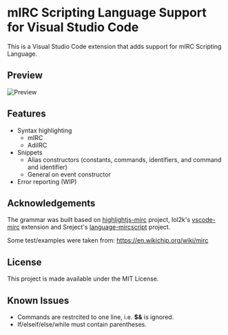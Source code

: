 # mIRC Scripting Language Support for Visual Studio Code

This is a Visual Studio Code extension that adds support for mIRC Scripting Language.

## Preview

![Preview](preview.gif)

## Features

- Syntax highlighting
  - mIRC
  - AdiIRC
- Snippets
  - Alias constructors (constants, commands, identifiers, and command and identifier)
  - General on event constructor
- Error reporting (WIP)

## Acknowledgements

The grammar was built based on [highlightjs-mirc](https://github.com/highlightjs/highlightjs-mirc) project, lol2k's [vscode-mirc](https://github.com/lol2k/vscode-mirc) extension and Sreject's [language-mircscript](https://github.com/SReject/language-mircscript) project.

Some test/examples were taken from: <https://en.wikichip.org/wiki/mirc>

## License

This project is made available under the MIT License.

## Known Issues

- Commands are restrcited to one line, i.e. **\$&** is ignored.
- If/elseif/else/while must contain parentheses.

